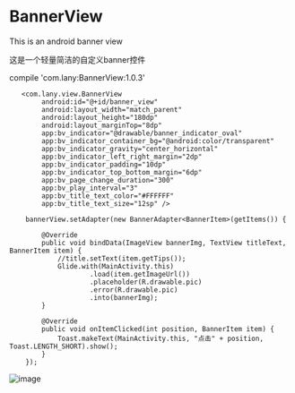 # BannerView
This is an android banner view


这是一个轻量简洁的自定义banner控件


compile 'com.lany:BannerView:1.0.3'

       <com.lany.view.BannerView
            android:id="@+id/banner_view"
            android:layout_width="match_parent"
            android:layout_height="180dp"
            android:layout_marginTop="8dp"
            app:bv_indicator="@drawable/banner_indicator_oval"
            app:bv_indicator_container_bg="@android:color/transparent"
            app:bv_indicator_gravity="center_horizontal"
            app:bv_indicator_left_right_margin="2dp"
            app:bv_indicator_padding="10dp"
            app:bv_indicator_top_bottom_margin="6dp"
            app:bv_page_change_duration="300"
            app:bv_play_interval="3"
            app:bv_title_text_color="#FFFFFF"
            app:bv_title_text_size="12sp" />
            
        bannerView.setAdapter(new BannerAdapter<BannerItem>(getItems()) {

            @Override
            public void bindData(ImageView bannerImg, TextView titleText, BannerItem item) {
                //title.setText(item.getTips());
                Glide.with(MainActivity.this)
                        .load(item.getImageUrl())
                        .placeholder(R.drawable.pic)
                        .error(R.drawable.pic)
                        .into(bannerImg);
            }

            @Override
            public void onItemClicked(int position, BannerItem item) {
                Toast.makeText(MainActivity.this, "点击" + position, Toast.LENGTH_SHORT).show();
            }
        });

![image](https://github.com/lany192/BannerView/raw/master/preview/preview.png)


